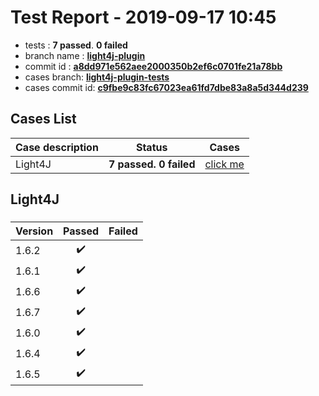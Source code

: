 # Test Report - 2019-09-17 10:45

- tests  : **7 passed**. **0 failed**
- branch name : **[light4j-plugin](https://github.com/apache/incubator-skywalking/tree/light4j-plugin)**
- commit id : **[a8dd971e562aee2000350b2ef6c0701fe21a78bb](https://github.com/apache/incubator-skywalking/commit/a8dd971e562aee2000350b2ef6c0701fe21a78bb)**
- cases branch: **[light4j-plugin-tests](https://github.com/SkywalkingTest/skywalking-autotest-scenarios/tree/light4j-plugin-tests)**
- cases commit id: **[c9fbe9c83fc67023ea61fd7dbe83a8a5d344d239](https://github.com/SkywalkingTest/skywalking-autotest-scenarios/commit/c9fbe9c83fc67023ea61fd7dbe83a8a5d344d239)**

## Cases List

| Case description | Status | Cases|
|:-----|:-----:|:-----:|
|Light4J| **7 passed. 0 failed**| [click me](#light4j) |

## Light4J

### 
|  Version     | Passed | Failed|
|:------------- |:-------:|:-----:|
| 1.6.2  | :heavy_check_mark:||
| 1.6.1  | :heavy_check_mark:||
| 1.6.6  | :heavy_check_mark:||
| 1.6.7  | :heavy_check_mark:||
| 1.6.0  | :heavy_check_mark:||
| 1.6.4  | :heavy_check_mark:||
| 1.6.5  | :heavy_check_mark:||

